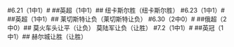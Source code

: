 #6.21（1中1）#
##英超（1中1）##
纽卡斯尔胜（纽卡斯尔胜）
#6.23（1中1）#
##英超（1中1）##
莱切斯特让负（莱切斯特让负）
#6.30（2中0）#
##俄超（2中0）##
莫火车头让平（让负）
莫陆军让负（让胜）
#7.2（1中1）#
##英冠（1中1）##
赫尔城让胜（让胜）